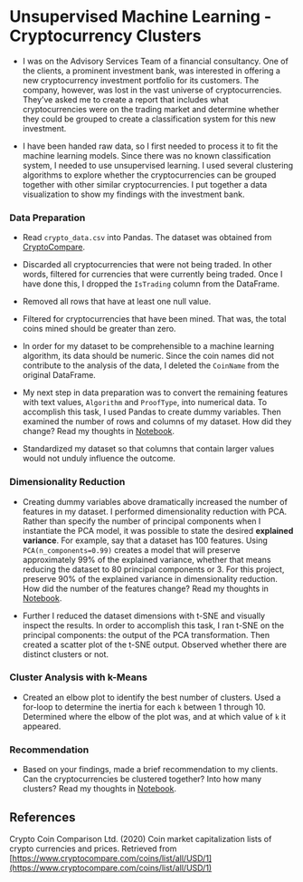 # Unsupervised Machine Learning - Cryptocurrency Clusters


* I was on the Advisory Services Team of a financial consultancy. One of the clients, a prominent investment bank, was interested in offering a new cryptocurrency investment portfolio for its customers. The company, however, was lost in the vast universe of cryptocurrencies. They’ve asked me to create a report that includes what cryptocurrencies were on the trading market and determine whether they could be grouped to create a classification system for this new investment.

* I have been handed raw data, so I first needed to process it to fit the machine learning models. Since there was no known classification system, I needed to use unsupervised learning. I used several clustering algorithms to explore whether the cryptocurrencies can be grouped together with other similar cryptocurrencies. I put together a data visualization to show my findings with the investment bank.
### Data Preparation

* Read `crypto_data.csv` into Pandas. The dataset was obtained from [CryptoCompare](https://min-api.cryptocompare.com/data/all/coinlist).

* Discarded all cryptocurrencies that were not being traded. In other words, filtered for currencies that were currently being traded. Once I have done this, I dropped the `IsTrading` column from the DataFrame.

* Removed all rows that have at least one null value.

* Filtered for cryptocurrencies that have been mined. That was, the total coins mined should be greater than zero.

* In order for my dataset to be comprehensible to a machine learning algorithm, its data should be numeric. Since the coin names did not contribute to the analysis of the data, I deleted the `CoinName` from the original DataFrame.

* My next step in data preparation was to convert the remaining features with text values, `Algorithm` and `ProofType`, into numerical data. To accomplish this task, I used Pandas to create dummy variables. Then examined the number of rows and columns of my dataset. How did they change? Read my thoughts in [Notebook](unsupervisedML_crypto.ipynb).

* Standardized my dataset so that columns that contain larger values would not unduly influence the outcome.

### Dimensionality Reduction

* Creating dummy variables above dramatically increased the number of features in my dataset. I performed dimensionality reduction with PCA. Rather than specify the number of principal components when I instantiate the PCA model, it was possible to state the desired **explained variance**. For example, say that a dataset has 100 features. Using `PCA(n_components=0.99)` creates a model that will preserve approximately 99% of the explained variance, whether that means reducing the dataset to 80 principal components or 3. For this project, preserve 90% of the explained variance in dimensionality reduction. How did the number of the features change? Read my thoughts in [Notebook](unsupervisedML_crypto.ipynb).

* Further I reduced the dataset dimensions with t-SNE and visually inspect the results. In order to accomplish this task, I ran t-SNE on the principal components: the output of the PCA transformation. Then created a scatter plot of the t-SNE output. Observed whether there are distinct clusters or not.

### Cluster Analysis with k-Means

* Created an elbow plot to identify the best number of clusters. Used a for-loop to determine the inertia for each `k` between 1 through 10. Determined where the elbow of the plot was, and at which value of `k` it appeared.

### Recommendation

* Based on your findings, made a brief recommendation to my clients. Can the cryptocurrencies be clustered together? Into how many clusters? Read my thoughts in [Notebook](unsupervisedML_crypto.ipynb).

## References

Crypto Coin Comparison Ltd. (2020) Coin market capitalization lists of crypto currencies and prices. Retrieved from [https://www.cryptocompare.com/coins/list/all/USD/1](https://www.cryptocompare.com/coins/list/all/USD/1)
